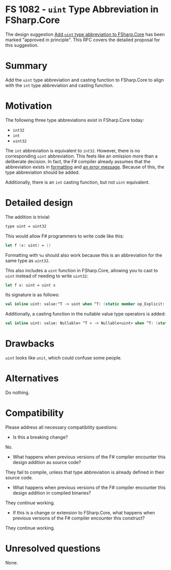 # FS 1082 - `uint` Type Abbreviation in FSharp.Core

The design suggestion [Add `uint` type abbreviation to FSharp.Core](https://github.com/fsharp/fslang-suggestions/issues/818) has been marked "approved in principle".
This RFC covers the detailed proposal for this suggestion.

# Summary

Add the `uint` type abbreviation and casting function to FSharp.Core to align with the `int` type abbreviation and casting function.

# Motivation

The following three type abbreviations exist in FSharp.Core today:

* `int32`
* `int`
* `uint32`

The `int` abbreviation is equivalent to `int32`. However, there is no corresponding `uint` abbreviation. This feels like an omission more than a deliberate decision. In fact, the F# compiler already assumes that the abbreviation exists in [formatting](https://github.com/dotnet/fsharp/blob/master/src/utils/sformat.fs#L147) and [an error message](https://github.com/dotnet/fsharp/blob/master/src/fsharp/FSComp.txt#L790). Because of this, the type abbreviation should be added.

Additionally, there is an `int` casting function, but not `uint` equivalent.

# Detailed design

The addition is trivial:

```diff
type uint = uint32
```

This would allow F# programmers to write code like this:

```fsharp
let f (x: uint) = ()
```

Formatting with `%u` should also work because this is an abbreviation for the same type as `uint32`.

This also includes a `uint` function in FSharp.Core, allowing you to cast to `uint` instead of needing to write `uint32`:

```fsharp
let f x: uint = uint x
```

Its signature is as follows:

```fsharp
val inline uint: value:^T -> uint when ^T: (static member op_Explicit: ^T -> uint) and default ^T: uint
```

Additionally, a casting function in the nullable value type operators is added:

```fsharp
val inline uint: value: Nullable< ^T > -> Nullable<uint> when ^T: (static member op_Explicit: ^T -> uint) and default ^T: uint
```

# Drawbacks

`uint` looks like `unit`, which could confuse some people.

# Alternatives

Do nothing.

# Compatibility

Please address all necessary compatibility questions:

* Is this a breaking change?

No.

* What happens when previous versions of the F# compiler encounter this design addition as source code?

They fail to compile, unless that type abbreviation is already defined in their source code.

* What happens when previous versions of the F# compiler encounter this design addition in compiled binaries?

They continue working.

* If this is a change or extension to FSharp.Core, what happens when previous versions of the F# compiler encounter this construct?

They continue working.

# Unresolved questions

None.
